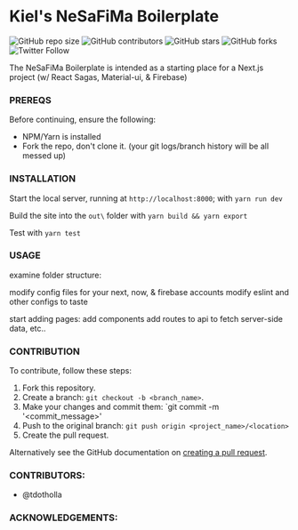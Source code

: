 # Kiel's NeSaFiMa Boilerplate

<!--- These are examples. See https://shields.io for others or to customize this set of shields. You might want to include dependencies, project status and licence info here ---> 
![GitHub repo size](https://img.shields.io/github/repo-size/tdotholla/next-SaFiMa-boilerplate)
![GitHub contributors](https://img.shields.io/github/contributors/tdotholla/next-SaFiMa-boilerplate)
![GitHub stars](https://img.shields.io/github/stars/tdotholla/next-SaFiMa-boilerplate)
![GitHub forks](https://img.shields.io/github/tdotholla/next-SaFiMa-boilerplate)
![Twitter Follow](https://img.shields.io/twitter/follow/tdotholla?style=social)

The NeSaFiMa Boilerplate is intended as a starting place for a Next.js project (w/ React Sagas, Material-ui, & Firebase)

### PREREQS 
Before continuing, ensure the following: 
- NPM/Yarn is installed
- Fork the repo, don't clone it. (your git logs/branch history will be all messed up)

### INSTALLATION
Start the local server, running at `http://localhost:8000`; with `yarn run dev`

Build the site into the `out\` folder with `yarn build && yarn export`

Test with `yarn test`

### USAGE
examine folder structure:

modify config files for your next, now, & firebase accounts 
modify eslint and other configs to taste

start adding pages: 
add components
add routes to api to fetch server-side data, etc..

### CONTRIBUTION
To contribute, follow these steps:

1. Fork this repository.
2. Create a branch: `git checkout -b <branch_name>`. 
3. Make your changes and commit them: `git commit -m '<commit_message>'
4. Push to the original branch: `git push origin <project_name>/<location>`
5. Create the pull request.

Alternatively see the GitHub documentation on [creating a pull request](https://help.github.com/en/github/collaborating-with-issues-and-pull-requests/creating-a-pull-request).

### CONTRIBUTORS:
 * @tdotholla  
 
### ACKNOWLEDGEMENTS:

